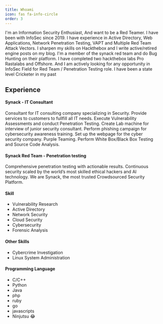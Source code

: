 ```yaml
---
title: Whoami
icon: fas fa-info-circle
order: 3
---
```


I'm an Information Security Enthusiast, And want to be a Red Teamer. I have been with InfoSec since 2019. I have experience in Active Directory, Web Applications, Network Penetration Testing, VAPT and Multiple Red Team Attack Vectors. I sharpen my skills on Hackthebox and I write active/retired engine posts on my blog. I'm a member of the synack red team and do Bug Hunting on their platform. I have completed two hackthebox labs Pro Rastalabs and Offshore. And I am actively looking for any opportunity in InfoSec Field for Red Team / Penetration Testing role. I have been a state level Cricketer in my past

## Experience

#### Synack - IT Consultant 

Consultant for IT consulting company specializing in Security.
Provide services to customers to fullfill all IT needs.
Execute Vulnerability Assessments and conduct Penetration Testing.
Create Lab machine for interview of junior security consultant.
Perform phishing campaign for cybersecurity awareness training.
Set up the webpage for the cyber security company.
Purple Teaming.
Perform White Box/Black Box Testing and Source Code Analysis.

#### Synack Red Team - Penetration testing

Comprehensive penetration testing with actionable results. Continuous security scaled by the world’s most skilled ethical hackers and AI technology. We are Synack, the most trusted Crowdsourced Security Platform.

#### Skill

- Vulnerability Research
- Active Directory
- Network Security
- Cloud Security
- Cybersecurity
- Forensic Analysis

#### Other Skills 

- Cybercrime Investigation
- Linux System Administration

#### Programming Language

- C/C++
- Python
- Java
- php
- ruby
- go
- javascripts
- Ninjutsu 😂

